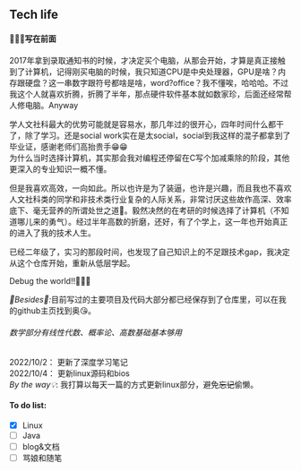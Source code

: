 ## Tech life
#### 🍕🍕🍕写在前面  
 2017年拿到录取通知书的时候，才决定买个电脑，从那会开始，才算是真正接触到了计算机，记得刚买电脑的时候，我只知道CPU是中央处理器，GPU是啥？内存跟硬盘？这一串数字跟符号都啥是啥，word?office？我不懂唉，哈哈哈。不过我这个人就喜欢折腾，折腾了半年，那点硬件软件基本就如数家珍，后面还经常帮人修电脑。Anyway  
 
 学人文社科最大的优势可能就是容易水，那几年过的很开心，四年时间什么都干了，除了学习。还是social work实在是太social，social到我这样的混子都拿到了毕业证，感谢老师们高抬贵手😁😁  
 为什么当时选择计算机，其实那会我对编程还停留在C写个加减乘除的阶段，其他更深入的专业知识一概不懂。  
 
 但是我喜欢高效，一向如此。所以也许是为了装逼，也许是兴趣，而且我也不喜欢人文社科类的同学和非技术类行业复杂的人际关系，非常讨厌这些故作高深、效率底下、毫无营养的所谓处世之道🥵。毅然决然的在考研的时候选择了计算机（不知道哪儿来的勇气）。经过半年高数的折磨，还好，有了个学上，这一年也开始真正的进入了我的技术人生。  
 
 已经二年级了，实习的那段时间，也发现了自己知识上的不足跟技术gap，我决定从这个仓库开始，重新从低层学起。  
 
Debug the world!!🚀🚀🚀
  
 <em>🙌Besides🙌:</em>目前写过的主要项目及代码大部分都已经保存到了仓库里，可以在我的github主页找到奥😘。
######  数学部分有线性代数、概率论、高数基础基本够用  
2022/10/2： 更新了深度学习笔记  
2022/10/4： 更新linux源码和bios  
<em>By the way💡</em>: 我打算以每天一篇的方式更新linux部分，避免~~忘记~~偷懒。
####  To do list:
- [x] Linux
- [ ] Java
- [ ] blog&文档
- [ ] 骂娘和随笔
